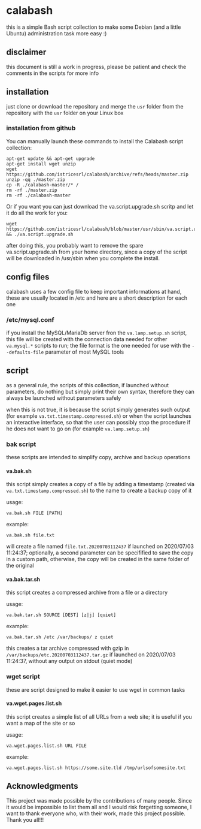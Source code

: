 # calabash
this is a simple Bash script collection to make some Debian (and a little Ubuntu) administration task more easy :)

## disclaimer
this document is still a work in progress, please be patient and check the comments in the scripts for more info

## installation
just clone or download the repository and merge the `usr` folder from the repository with the `usr` folder on your Linux box

### installation from github

You can manually launch these commands to install the Calabash script collection:

    apt-get update && apt-get upgrade
    apt-get install wget unzip
    wget https://github.com/istricesrl/calabash/archive/refs/heads/master.zip
    unzip -qq ./master.zip
    cp -R ./calabash-master/* /
    rm -rf ./master.zip
    rm -rf ./calabash-master

Or if you want you can just download the va.script.upgrade.sh scritp and let it do all the work for you:

    wget https://github.com/istricesrl/calabash/blob/master/usr/sbin/va.script.upgrade.sh && ./va.script.upgrade.sh

after doing this, you probably want to remove the spare va.script.upgrade.sh from your home directory, since a copy of
the script will be downloaded in /usr/sbin when you complete the install.

## config files
calabash uses a few config file to keep important informations at hand, these are usually located in /etc and
here are a short description for each one

### /etc/mysql.conf
if you install the MySQL/MariaDb server fron the `va.lamp.setup.sh` script, this file will be created with the
connection data needed for other `va.mysql.*` scripts to run; the file format is the one needed for use with the
`--defaults-file` parameter of most MySQL tools

## script
as a general rule, the scripts of this collection, if launched without parameters, do nothing but simply print their
own syntax, therefore they can always be launched without parameters safely

when this is not true, it is because the script simply generates such output (for example `va.txt.timestamp.compressed.sh`)
or when the script launches an interactive interface, so that the user can possibly stop the procedure if
he does not want to go on (for example `va.lamp.setup.sh`)

### bak script
these scripts are intended to simplify copy, archive and backup operations

#### va.bak.sh
this script simply creates a copy of a file by adding a timestamp (created via `va.txt.timestamp.compressed.sh`)
to the name to create a backup copy of it

usage:

    va.bak.sh FILE [PATH]

example:

    va.bak.sh file.txt

will create a file named `file.txt.20200703112437` if launched on 2020/07/03 11:24:37; optionally, a second parameter can be
specifified to save the copy in a custom path, otherwise, the copy will be created in the same folder of the original

#### va.bak.tar.sh
this script creates a compressed archive from a file or a directory

usage:

    va.bak.tar.sh SOURCE [DEST] [z|j] [quiet]

example:

    va.bak.tar.sh /etc /var/backups/ z quiet

this creates a tar archive compressed with gzip in `/var/backups/etc.20200703112437.tar.gz` if launched on 2020/07/03 11:24:37,
without any output on stdout (quiet mode)

### wget script
these are script designed to make it easier to use wget in common tasks

#### va.wget.pages.list.sh
this script creates a simple list of all URLs from a web site; it is useful if you want a map of the site or so

usage:

    va.wget.pages.list.sh URL FILE

example:

    va.wget.pages.list.sh https://some.site.tld /tmp/urlsofsomesite.txt

## Acknowledgments
This project was made possible by the contributions of many people. Since it would be impossible to list them all and I would risk forgetting someone,
I want to thank everyone who, with their work, made this project possible. Thank you all!!!
